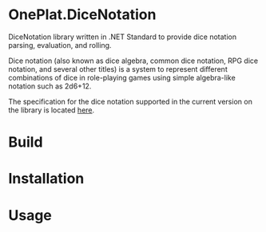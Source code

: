 # OnePlat.DiceNotation
DiceNotation library written in .NET Standard to provide dice notation parsing, evaluation, and rolling.

Dice notation (also known as dice algebra, common dice notation, RPG dice notation, and several other titles) is a system to represent different combinations of dice in role-playing games using simple algebra-like notation such as 2d6+12.

The specification for the dice notation supported in the current version on the library is located [here](docs/DiceNotationSpecCurrent.md).

# Build

# Installation

# Usage
